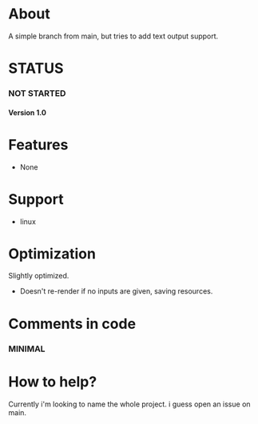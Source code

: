 # About
A simple branch from main, but tries to add text output support.
# STATUS
### NOT STARTED
#### Version 1.0
# Features
- None
# Support
- linux
# Optimization
Slightly optimized.
- Doesn't re-render if no inputs are given, saving resources.
# Comments in code
### MINIMAL
# How to help?
Currently i'm looking to name the whole project. i guess open an issue on main.
